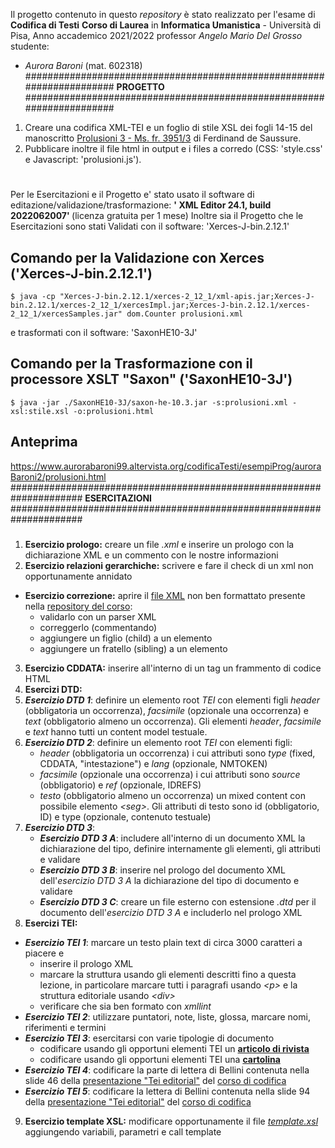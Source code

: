 Il progetto contenuto in questo <i>repository</i> è stato realizzato per l'esame di <b>Codifica di Testi</b> 
<b>Corso di Laurea</b> in <b>Informatica Umanistica</b> - Università di Pisa, Anno accademico 2021/2022
professor <i>Angelo Mario Del Grosso</i> studente:
- <i>Aurora Baroni</i> (mat. 602318)
######################################################################
<b>PROGETTO</b>
######################################################################
1) Creare una codifica XML-TEI e un foglio di stile XSL dei fogli 14-15 
   del manoscritto [Prolusioni 3 - Ms. fr. 3951/3][7] di Ferdinand de Saussure. 
2) Pubblicare inoltre il file html in output e i files a corredo (CSS: 'style.css' e Javascript: 'prolusioni.js').
# #####################################################################
Per le Esercitazioni e il Progetto e' stato usato il software di editazione/validazione/trasformazione:
<b> '<oXygen/> XML Editor 24.1, build 2022062007' </b>(licenza gratuita per 1 mese)
Inoltre sia il Progetto che le Esercitazioni sono stati Validati con il software: 'Xerces-J-bin.2.12.1' 
## Comando per la Validazione con Xerces ('Xerces-J-bin.2.12.1')
```shell
$ java -cp "Xerces-J-bin.2.12.1/xerces-2_12_1/xml-apis.jar;Xerces-J-bin.2.12.1/xerces-2_12_1/xercesImpl.jar;Xerces-J-bin.2.12.1/xerces-2_12_1/xercesSamples.jar" dom.Counter prolusioni.xml
```
e trasformati con il software: 'SaxonHE10-3J' 
## Comando per la Trasformazione con il processore XSLT "Saxon" ('SaxonHE10-3J')
```shell
$ java -jar ./SaxonHE10-3J/saxon-he-10.3.jar -s:prolusioni.xml -xsl:stile.xsl -o:prolusioni.html
```
## Anteprima
https://www.aurorabaroni99.altervista.org/codificaTesti/esempiProg/auroraBaroni2/prolusioni.html
#####################################################################
<b>ESERCITAZIONI</b>
#####################################################################
#####  
1.  __Esercizio prologo:__ creare un file _.xml_ e inserire un prologo con la dichiarazione XML e un commento con le nostre informazioni
2. __Esercizio relazioni gerarchiche:__ scrivere e fare il check di un xml non opportunamente annidato
* __Esercizio correzione:__ aprire il [file XML][1] non ben formattato presente nella [repository del corso][2]:
  * validarlo con un parser XML
  * correggerlo (commentando)
  * aggiungere un figlio (child) a un elemento
  * aggiungere un fratello (sibling) a un elemento
3.  __Esercizio CDDATA:__ inserire all'interno di un tag un frammento di codice HTML
4. __Esercizi DTD:__
5. ___Esercizio DTD 1___: definire un elemento root _TEI_ con elementi figli _header_ (obbligatoria un occorrenza), _facsimile_ (opzionale una occorrenza) e _text_ (obbligatorio almeno un occorrenza). Gli elementi _header_, _facsimile_ e _text_ hanno tutti un content model testuale.
6. ___Esercizio DTD 2___: definire un elemento root _TEI_ con elementi figli:
    *  _header_ (obbligatoria un occorrenza) i cui attributi sono _type_ (fixed, CDDATA, "intestazione") e _lang_ (opzionale, NMTOKEN)
    *  _facsimile_ (opzionale una occorrenza) i cui attributi sono _source_ (obbligatorio) e _ref_ (opzionale, IDREFS)
    *  _testo_ (obbligatorio almeno un occorrenza) un mixed content con possibile elemento _\<seg\>_. Gli attributi di testo sono id (obbligatorio, ID) e type (opzionale, contenuto testuale)
7. ___Esercizio DTD 3___: 
    *  ___Esercizio DTD 3 A___: includere all'interno di un documento XML la dichiarazione del tipo, definire internamente gli elementi, gli attributi e validare
    *  ___Esercizio DTD 3 B___: inserire nel prologo del documento XML dell'_esercizio DTD 3 A_ la dichiarazione del tipo di documento e validare
    *  ___Esercizio DTD 3 C___: creare un file esterno con estensione _.dtd_ per il documento dell'_esercizio DTD 3 A_ e includerlo nel prologo XML 
8. __Esercizi TEI:__
  * ___Esercizio TEI 1___: marcare un testo plain text di circa 3000 caratteri a piacere e
    * inserire il prologo XML
    * marcare la struttura usando gli elementi descritti fino a questa lezione, in particolare marcare tutti i paragrafi usando _\<p\>_ e la struttura editoriale usando _\<div\>_  
    * verificare che sia ben formato con _xmllint_
  * ___Esercizio TEI 2___: utilizzare puntatori, note, liste, glossa, marcare nomi, riferimenti e termini
  * ___Esercizio TEI 3___: esercitarsi con varie tipologie di documento
    * codificare usando gli opportuni elementi TEI un [__articolo di rivista__][3]
    * codificare usando gli opportuni elementi TEI una [__cartolina__][4]
  * ___Esercizio TEI 4___: codificare la parte di lettera di Bellini contenuta nella slide 46 della [presentazione "Tei editorial"][5] del [corso di codifica][2]
  * ___Esercizio TEI 5___: codificare la lettera di Bellini contenuta nella slide 94 della [presentazione "Tei editorial"][5] del [corso di codifica][2]
9.  __Esercizio template XSL:__ modificare opportunamente il file [_template.xsl_][6] aggiungendo variabili, parametri e call template 

[1]: https://github.com/angelodel80/corsoCodifica/blob/master/CTaa20-21/src/doc-no-well.xml "doc-no-well.xml"
[2]: https://github.com/angelodel80/corsoCodifica "Repository del corso"
[3]: https://journals.plos.org/plosone/article?id=10.1371/journal.pone.0037552
[4]: https://github.com/angelodel80/corsoCodifica/blob/master/progetto-esame/ProgettoCartoline/Scan_Cartoline_jpg/7694-100F.jpg
[5]: https://github.com/angelodel80/corsoCodifica/blob/master/CTaa20-21/slides/CdT_20_21_lez7-8_TEI_editorial.pdf
[6]: https://github.com/angelodel80/corsoCodifica/blob/master/CTaa20-21/src/template.xsl
[7]: https://archives.bge-geneve.ch/ark:/17786/vtae78f994bf3242bef/dao/0#id:1569219211?gallery=true&brightness=100.00&contrast=100.00&center=1689.000,-2082.000&zoom=4&rotation=0.000


